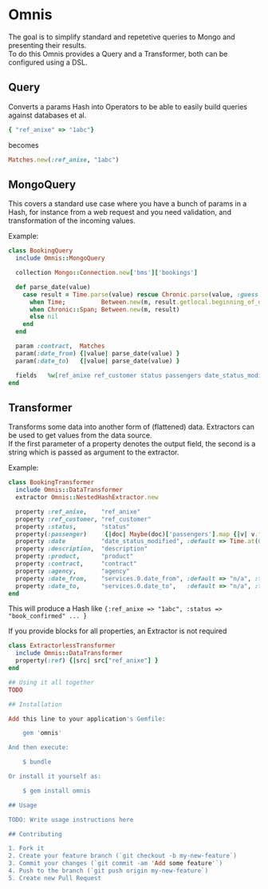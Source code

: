 # Omnis
The goal is to simplify standard and repetetive queries to Mongo and presenting their results.  
To do this Omnis provides a Query and a Transformer, both can be configured using a DSL.

## Query
Converts a params Hash into Operators to be able to easily build queries against databases et al.

```ruby
{ "ref_anixe" => "1abc"}
```
becomes
```ruby
Matches.new(:ref_anixe, "1abc")
```

## MongoQuery
This covers a standard use case where you have a bunch of params in a Hash, for instance from a web request and you need validation, and transformation of the incoming values.

Example:
```ruby
class BookingQuery
  include Omnis::MongoQuery

  collection Mongo::Connection.new['bms']['bookings']

  def parse_date(value)
    case result = Time.parse(value) rescue Chronic.parse(value, :guess => false)
      when Time;          Between.new(m, result.getlocal.beginning_of_day..result.getlocal.end_of_day)
      when Chronic::Span; Between.new(m, result)
      else nil
    end
  end

  param :contract,  Matches
  param(:date_from) {|value| parse_date(value) }
  param(:date_to)   {|value| parse_date(value) }

  fields   %w[ref_anixe ref_customer status passengers date_status_modified date_from date_to description product contract agency services]
end
```

## Transformer
Transforms some data into another form of (flattened) data. Extractors can be used to get values from the data source.  
If the first parameter of a property denotes the output field, the second is a string which is passed as argument to the extractor.

Example:
```ruby
class BookingTransformer
  include Omnis::DataTransformer
  extractor Omnis::NestedHashExtractor.new

  property :ref_anixe,    "ref_anixe"
  property :ref_customer, "ref_customer"
  property :status,       "status"
  property(:passenger)     {|doc| Maybe(doc)['passengers'].map {|v| v.first.values.slice(1..2).join(' ') }.or('Unknown').fetch.to_s }
  property :date          "date_status_modified", :default => Time.at(0), :format => ->v { v.to_s(:date) }
  property :description,  "description"
  property :product,      "product"
  property :contract,     "contract"
  property :agency,       "agency"
  property :date_from,    "services.0.date_from", :default => "n/a", :format => ->v { v.to_s(:date) }
  property :date_to,      "services.0.date_to",   :default => "n/a", :format => ->v { v.to_s(:date) }
end
```
This will produce a Hash like `{:ref_anixe => "1abc", :status => "book_confirmed" ... }`

If you provide blocks for all properties, an Extractor is not required

```ruby
class ExtractorlessTransformer
  include Omnis::DataTransformer
  property(:ref) {|src| src["ref_anixe"] }
end

## Using it all together
TODO

## Installation

Add this line to your application's Gemfile:

    gem 'omnis'

And then execute:

    $ bundle

Or install it yourself as:

    $ gem install omnis

## Usage

TODO: Write usage instructions here

## Contributing

1. Fork it
2. Create your feature branch (`git checkout -b my-new-feature`)
3. Commit your changes (`git commit -am 'Add some feature'`)
4. Push to the branch (`git push origin my-new-feature`)
5. Create new Pull Request
